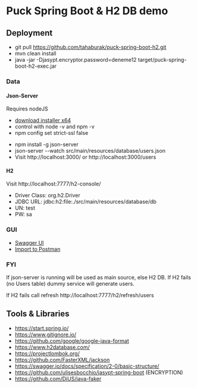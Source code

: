 # Puck Spring Boot & H2 DB demo

## Deployment

- git pull https://github.com/tahaburak/puck-spring-boot-h2.git
- mvn clean install
- java -jar -Djasypt.encryptor.password=deneme12 target/puck-spring-boot-h2-exec.jar

### Data

#### Json-Server
Requires nodeJS
- [download installer x64](https://nodejs.org/en/download/) 
- control with node -v and npm -v
- npm config set strict-ssl false
* npm install -g json-server
* json-server --watch src/main/resources/database/users.json
* Visit http://localhost:3000/ or http://localhost:3000/users

#### H2

Visit http://localhost:7777/h2-console/

- Driver Class: org.h2.Driver
- JDBC URL: jdbc:h2:file:./src/main/resources/database/db
- UN: test
- PW: sa

### GUI
* [Swagger UI](http://localhost:7777/swagger-ui.html)
* [Import to Postman](src/main/resources/postman)

### FYI

If json-server is running will be used as main source, else H2 DB. If H2 fails (no Users table) dummy service will generate users.

If H2 fails call refresh http://localhost:7777/h2/refresh/users


## Tools & Libraries

- https://start.spring.io/
- https://www.gitignore.io/
- https://github.com/google/google-java-format
- https://www.h2database.com/
- https://projectlombok.org/
- https://github.com/FasterXML/jackson
- https://swagger.io/docs/specification/2-0/basic-structure/
- https://github.com/ulisesbocchio/jasypt-spring-boot (ENCRYPTION)
- https://github.com/DiUS/java-faker
